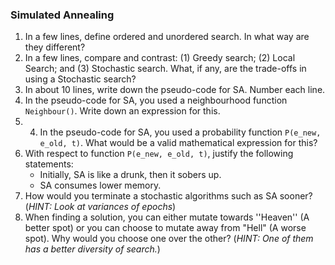 ### Simulated Annealing

  1. In a few lines, define ordered and unordered search. In what way are they different?
  2. In a few lines, compare and contrast: (1) Greedy search; (2) Local Search; and (3) Stochastic search. What, if any, are the trade-offs in using a Stochastic search?
  3. In about 10 lines, write down the pseudo-code for SA. Number each line.
  4. In the pseudo-code for SA, you used a neighbourhood function `Neighbour()`. Write down an expression for this.
  5. 4. In the pseudo-code for SA, you used a probability function `P(e_new, e_old, t)`. What would be a valid mathematical expression for this?
  6. With respect to function `P(e_new, e_old, t)`, justify the following statements:
      * Initially, SA is like a drunk, then it sobers up.
      * SA consumes lower memory.
  7. How would you terminate a stochastic algorithms such as SA sooner? (*HINT: Look at variances of epochs*)
  8. When finding a solution, you can either mutate towards ''Heaven'' (A better spot) or you can choose to mutate away from "Hell" (A worse spot). Why would you choose one over the other? (*HINT: One of them has a better diversity of search.*)
